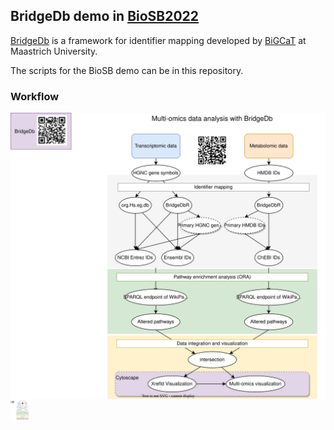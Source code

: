 ## BridgeDb demo in [BioSB2022](https://www.aanmelder.nl/biosb2022)

[BridgeDb](https://bridgedb.github.io/) is a framework for identifier mapping developed by [BiGCaT](https://www.maastrichtuniversity.nl/research/bioinformatics) at Maastrich University.

The scripts for the BioSB demo can be in this repository.

### Workflow
<img src="MultiOmics_BioSB.drawio.svg"/>


<!-- Clickable <img> element for Github README.md file -->
<a target="_blank" rel="nofollow">
    <img src="https://github.com/tabbassidaloii/BridgeDbDemoBioSB2022/blob/main/MultiOmics_BioSB.drawio.svg" alt="Twitter" width="30px" height="30px" />
</a>


